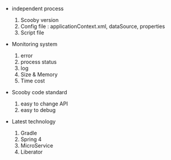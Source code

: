- independent process 
    1. Scooby version
    1. Config file : applicationContext.xml, dataSource, properties
    1. Script file

- Monitoring system
    1. error
    1. process status
    1. log
    1. Size & Memory
    1. Time cost

- Scooby code standard
    1. easy to change API
    1. easy to debug

- Latest technology
    1. Gradle
    1. Spring 4
    1. MicroService
    1. Liberator
